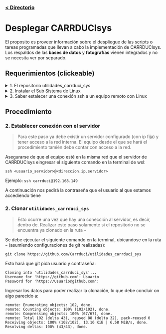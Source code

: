 ### [< Directorio](../directorio.md)

# Desplegar CARRDUCIsys

El proposito es proveer información sobre el despliegue de las scripts o tareas 
programadas que llevan a cabo la implementación de CARRDUCIsys. Los respaldos de las **bases de datos** y 
**fotografías** vienen integrados y no se necesita ver por separado.

<!-- <details>
  <summary>
    <h1 style="
      display:inline-block;
    "> 
      Requerimientos
    </h1>
  </summary>

</details> -->


## Requerimientos (clickeable)

<details>
  <summary>
    <span style="
      display:inline-block;
    "> 
      1. El repositorio utilidades_carrduci_sys
    </span>
  </summary>

  Ver [utilidades_carrduci_sys](https://github.com/Carrduci/utilidades_carrduci_sys)
  > Al ser un repositorio privado, se requiere una cuenta de github, que esta esté en la organización 
  > [Carrduci](https://github.com/orgs/Carrduci) y tener un token de github generado (github no permite iniciar 
  > sesión en la terminal con contraseña). En caso de no tener acceso, solicitarselo al administrador de la organización.
</details>
<details>
  <summary>
    <span style="
      display:inline-block;
    "> 
      2. Instalar el Sub Sistema  de Linux
    </span>
  </summary>

  Ver [Subsistema De Linux](https://learn.microsoft.com/es-es/windows/wsl/install).
</details>
<details>
  <summary>
    <span style="
      display:inline-block;
    "> 
      3.  Saber estalecer una conexión ssh a un equipo remoto con Linux
    </span>
  </summary>

  >En este caso es `ubuntu server`

  Ver [coneccion-ssh.md](../ubuntu-serverr/coneccion-ssh.md) y 
  [configurar-ubuntu-server.md](../ubuntu-serverr/configurar-ubuntu-server.md)
</details>
  


## Procedimiento

### 2. Establecer conexión con el servidor
> Para este paso ya debe existir un servidor configurado (con ip fija) y tener acceso a la red 
> interna. El equipo desde el que se hará el procedimiento tamién debe contar con acceso a la
> red.

Asegurarse de que el equipo esté en la misma red que el servidor de CARRDUCIsys eingresar el 
siguiente comando en la terminal de wsl:

```
ssh <usuario_servidor>@<direccion.ip.servidor>
```
Ejemplo: `ssh carrduci@192.168.149`

A continuación nos pedirá la contraseña que el usuario al que estamos accediendo tiene

### 2. Clonar `utilidades_carrduci_sys`
> Esto ocurre una vez que hay una conección al servidor, es decir, dentro de.
> Realizar este paso solamente si el repositorio no se encuentra ya clonado en la ruta `~`

Se debe ejecutar el siguiente comando en la terminal, ubicandose en la ruta `~` (asumiendo configuraciones de git realizadas):

```
git clone https://github.com/Carrduci/utilidades_carrduci_sys
```
Esto hará que git pida usuario y contraseña:
```
Cloning into 'utilidades_carrduci_sys'...
Username for 'https://github.com': Usuario
Password for 'https://Usuario@github.com':
```
Ingresar los datos para poder realizar la clonación, lo que debe concluir on algo parecido a:
```
remote: Enumerating objects: 102, done.
remote: Counting objects: 100% (102/102), done.
remote: Compressing objects: 100% (67/67), done.
remote: Total 102 (delta 43), reused 88 (delta 32), pack-reused 0
Receiving objects: 100% (102/102), 13.16 KiB | 6.58 MiB/s, done.
Resolving deltas: 100% (43/43), done.
```
